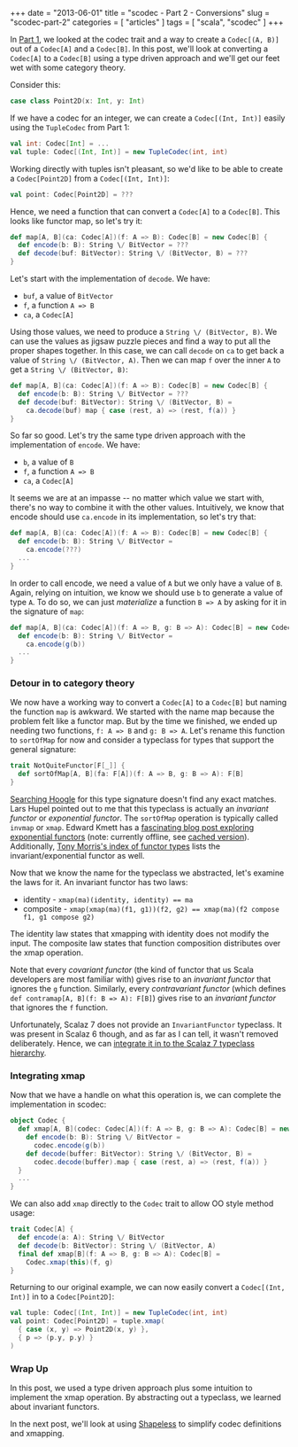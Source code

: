 +++
date = "2013-06-01"
title = "scodec - Part 2 - Conversions"
slug = "scodec-part-2"
categories = [ "articles" ]
tags = [ "scala", "scodec" ]
+++

In [Part 1](/blog/2013/05/27/scodec-intro/), we looked at the codec trait and a way to create a `Codec[(A, B)]` out of a `Codec[A]` and a `Codec[B]`. In this post, we'll look at converting a `Codec[A]` to a `Codec[B]` using a type driven approach and we'll get our feet wet with some category theory.

<!--more-->

Consider this:

``` scala
case class Point2D(x: Int, y: Int)
```

If we have a codec for an integer, we can create a `Codec[(Int, Int)]` easily using the `TupleCodec` from Part 1:

``` scala
val int: Codec[Int] = ...
val tuple: Codec[(Int, Int)] = new TupleCodec(int, int)
```

Working directly with tuples isn't pleasant, so we'd like to be able to create a `Codec[Point2D]` from a `Codec[(Int, Int)]`:
``` scala
val point: Codec[Point2D] = ???
```

Hence, we need a function that can convert a `Codec[A]` to a `Codec[B]`. This looks like functor map, so let's try it:
``` scala
def map[A, B](ca: Codec[A])(f: A => B): Codec[B] = new Codec[B] {
  def encode(b: B): String \/ BitVector = ???
  def decode(buf: BitVector): String \/ (BitVector, B) = ???
}
```

Let's start with the implementation of `decode`. We have:

 - `buf`, a value of `BitVector`
 - `f`, a function `A => B`
 - `ca`, a `Codec[A]`

Using those values, we need to produce a `String \/ (BitVector, B)`. We can use the values as jigsaw puzzle pieces and find a way to put all the proper shapes together. In this case, we can call `decode` on `ca` to get back a value of `String \/ (BitVector, A)`. Then we can map `f` over the inner `A` to get a `String \/ (BitVector, B)`:
``` scala
def map[A, B](ca: Codec[A])(f: A => B): Codec[B] = new Codec[B] {
  def encode(b: B): String \/ BitVector = ???
  def decode(buf: BitVector): String \/ (BitVector, B) =
    ca.decode(buf) map { case (rest, a) => (rest, f(a)) }
}
```

So far so good. Let's try the same type driven approach with the implementation of `encode`. We have:

 - `b`, a value of `B`
 - `f`, a function `A => B`
 - `ca`, a `Codec[A]`

It seems we are at an impasse -- no matter which value we start with, there's no way to combine it with the other values. Intuitively, we know that encode should use `ca.encode` in its implementation, so let's try that:
``` scala
def map[A, B](ca: Codec[A])(f: A => B): Codec[B] = new Codec[B] {
  def encode(b: B): String \/ BitVector =
    ca.encode(???)
  ...
}
```

In order to call encode, we need a value of `A` but we only have a value of `B`. Again, relying on intuition, we know we should use `b` to generate a value of type `A`. To do so, we can just *materialize* a function `B => A` by asking for it in the signature of `map`:

``` scala
def map[A, B](ca: Codec[A])(f: A => B, g: B => A): Codec[B] = new Codec[B] {
  def encode(b: B): String \/ BitVector =
    ca.encode(g(b))
  ...
}
```

### Detour in to category theory

We now have a working way to convert a `Codec[A]` to a `Codec[B]` but naming the function `map` is awkward. We started with the name map because the problem felt like a functor map. But by the time we finished, we ended up needing two functions, `f: A => B` and `g: B => A`. Let's rename this function to `sortOfMap` for now and consider a typeclass for types that support the general signature:
``` scala
trait NotQuiteFunctor[F[_]] {
  def sortOfMap[A, B](fa: F[A])(f: A => B, g: B => A): F[B]
}
```

[Searching Hoogle](http://www.haskell.org/hoogle/?hoogle=%28a+-%3E+b%29-%3E%28b-%3Ea%29-%3E%28f+a%29-%3E%28f+b%29) for this type signature doesn't find any exact matches. Lars Hupel pointed out to me that this typeclass is actually an *invariant functor* or *exponential functor*. The `sortOfMap` operation is typically called `invmap` or `xmap`. Edward Kmett has a [fascinating blog post exploring exponential functors](http://comonad.com/reader/2008/rotten-bananas/) (note: currently offline, see [cached version](http://webcache.googleusercontent.com/search?q=cache%3Acomonad.com%2Freader%2F2008%2Frotten-bananas%2F&oq=cache%3Acomonad.com%2Freader%2F2008%2Frotten-bananas%2F&aqs=chrome.0.57j58.3499j0&sourceid=chrome&ie=UTF-8)). Additionally, [Tony Morris's index of functor types](http://tmorris.net/posts/functors-and-things-using-scala/index.html) lists the invariant/exponential functor as well.

Now that we know the name for the typeclass we abstracted, let's examine the laws for it. An invariant functor has two laws:

  - identity - `xmap(ma)(identity, identity) == ma`
  - composite - `xmap(xmap(ma)(f1, g1))(f2, g2) == xmap(ma)(f2 compose f1, g1 compose g2)`

The identity law states that xmapping with identity does not modify the input. The composite law states that function composition distributes over the xmap operation.

Note that every *covariant functor* (the kind of functor that us Scala developers are most familiar with) gives rise to an *invariant functor* that ignores the `g` function. Similarly, every *contravariant functor* (which defines `def contramap[A, B](f: B => A): F[B]`) gives rise to an *invariant functor* that ignores the `f` function.

Unfortunately, Scalaz 7 does not provide an `InvariantFunctor` typeclass. It was present in Scalaz 6 though, and as far as I can tell, it wasn't removed deliberately. Hence, we can [integrate it in to the Scalaz 7 typeclass hierarchy](https://github.com/scalaz/scalaz/pull/351).

### Integrating xmap

Now that we have a handle on what this operation is, we can complete the implementation in scodec:
``` scala
object Codec {
  def xmap[A, B](codec: Codec[A])(f: A => B, g: B => A): Codec[B] = new Codec[B] {
    def encode(b: B): String \/ BitVector =
      codec.encode(g(b))
    def decode(buffer: BitVector): String \/ (BitVector, B) =
      codec.decode(buffer).map { case (rest, a) => (rest, f(a)) }
  }
  ...
}
```

We can also add `xmap` directly to the `Codec` trait to allow OO style method usage:

``` scala
trait Codec[A] {
  def encode(a: A): String \/ BitVector
  def decode(b: BitVector): String \/ (BitVector, A)
  final def xmap[B](f: A => B, g: B => A): Codec[B] =
    Codec.xmap(this)(f, g)
}
```

Returning to our original example, we can now easily convert a `Codec[(Int, Int)]` in to a `Codec[Point2D]`:
``` scala
val tuple: Codec[(Int, Int)] = new TupleCodec(int, int)
val point: Codec[Point2D] = tuple.xmap(
  { case (x, y) => Point2D(x, y) },
  { p => (p.y, p.y) }
)
```

### Wrap Up

In this post, we used a type driven approach plus some intuition to implement the xmap operation. By abstracting out a typeclass, we learned about invariant functors.

In the next post, we'll look at using [Shapeless](https://github.com/milessabin/shapeless) to simplify codec definitions and xmapping.

